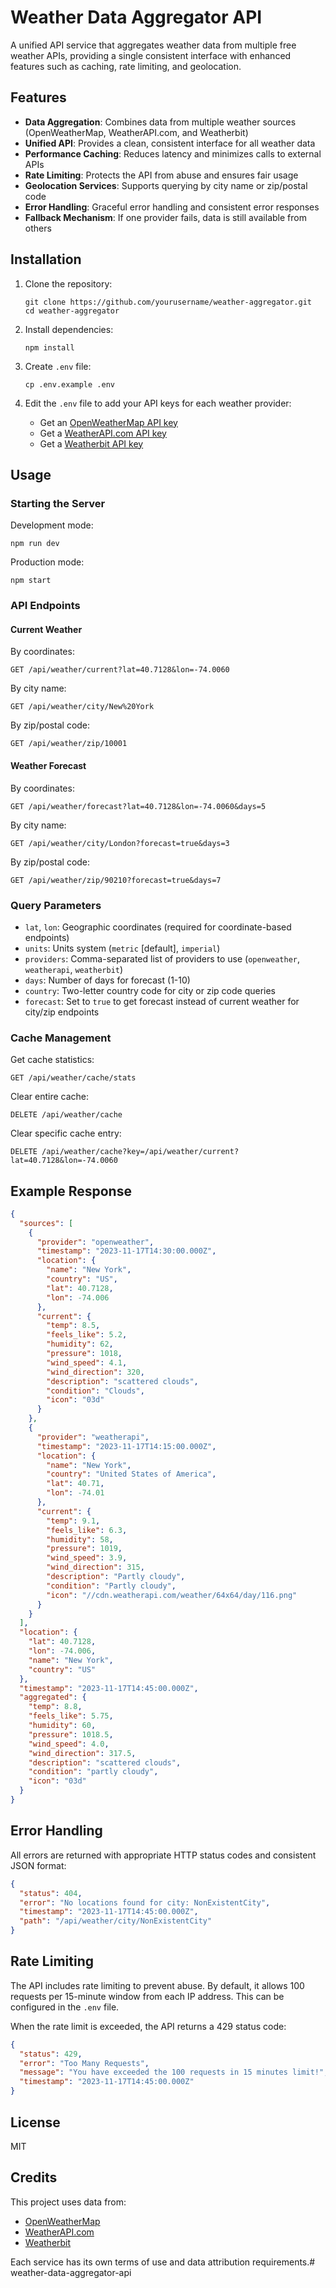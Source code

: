 # Weather Data Aggregator API

A unified API service that aggregates weather data from multiple free weather APIs, providing a single consistent interface with enhanced features such as caching, rate limiting, and geolocation.

## Features

- **Data Aggregation**: Combines data from multiple weather sources (OpenWeatherMap, WeatherAPI.com, and Weatherbit)
- **Unified API**: Provides a clean, consistent interface for all weather data
- **Performance Caching**: Reduces latency and minimizes calls to external APIs
- **Rate Limiting**: Protects the API from abuse and ensures fair usage
- **Geolocation Services**: Supports querying by city name or zip/postal code
- **Error Handling**: Graceful error handling and consistent error responses
- **Fallback Mechanism**: If one provider fails, data is still available from others

## Installation

1. Clone the repository:
   ```
   git clone https://github.com/yourusername/weather-aggregator.git
   cd weather-aggregator
   ```

2. Install dependencies:
   ```
   npm install
   ```

3. Create `.env` file:
   ```
   cp .env.example .env
   ```

4. Edit the `.env` file to add your API keys for each weather provider:
   - Get an [OpenWeatherMap API key](https://openweathermap.org/api)
   - Get a [WeatherAPI.com API key](https://www.weatherapi.com/)
   - Get a [Weatherbit API key](https://www.weatherbit.io/)

## Usage

### Starting the Server

Development mode:
```
npm run dev
```

Production mode:
```
npm start
```

### API Endpoints

#### Current Weather

By coordinates:
```
GET /api/weather/current?lat=40.7128&lon=-74.0060
```

By city name:
```
GET /api/weather/city/New%20York
```

By zip/postal code:
```
GET /api/weather/zip/10001
```

#### Weather Forecast

By coordinates:
```
GET /api/weather/forecast?lat=40.7128&lon=-74.0060&days=5
```

By city name:
```
GET /api/weather/city/London?forecast=true&days=3
```

By zip/postal code:
```
GET /api/weather/zip/90210?forecast=true&days=7
```

### Query Parameters

- `lat`, `lon`: Geographic coordinates (required for coordinate-based endpoints)
- `units`: Units system (`metric` [default], `imperial`)
- `providers`: Comma-separated list of providers to use (`openweather`, `weatherapi`, `weatherbit`)
- `days`: Number of days for forecast (1-10)
- `country`: Two-letter country code for city or zip code queries
- `forecast`: Set to `true` to get forecast instead of current weather for city/zip endpoints

### Cache Management

Get cache statistics:
```
GET /api/weather/cache/stats
```

Clear entire cache:
```
DELETE /api/weather/cache
```

Clear specific cache entry:
```
DELETE /api/weather/cache?key=/api/weather/current?lat=40.7128&lon=-74.0060
```

## Example Response

```json
{
  "sources": [
    {
      "provider": "openweather",
      "timestamp": "2023-11-17T14:30:00.000Z",
      "location": {
        "name": "New York",
        "country": "US",
        "lat": 40.7128,
        "lon": -74.006
      },
      "current": {
        "temp": 8.5,
        "feels_like": 5.2,
        "humidity": 62,
        "pressure": 1018,
        "wind_speed": 4.1,
        "wind_direction": 320,
        "description": "scattered clouds",
        "condition": "Clouds",
        "icon": "03d"
      }
    },
    {
      "provider": "weatherapi",
      "timestamp": "2023-11-17T14:15:00.000Z",
      "location": {
        "name": "New York",
        "country": "United States of America",
        "lat": 40.71,
        "lon": -74.01
      },
      "current": {
        "temp": 9.1,
        "feels_like": 6.3,
        "humidity": 58,
        "pressure": 1019,
        "wind_speed": 3.9,
        "wind_direction": 315,
        "description": "Partly cloudy",
        "condition": "Partly cloudy",
        "icon": "//cdn.weatherapi.com/weather/64x64/day/116.png"
      }
    }
  ],
  "location": {
    "lat": 40.7128,
    "lon": -74.006,
    "name": "New York",
    "country": "US"
  },
  "timestamp": "2023-11-17T14:45:00.000Z",
  "aggregated": {
    "temp": 8.8,
    "feels_like": 5.75,
    "humidity": 60,
    "pressure": 1018.5,
    "wind_speed": 4.0,
    "wind_direction": 317.5,
    "description": "scattered clouds",
    "condition": "partly cloudy",
    "icon": "03d"
  }
}
```

## Error Handling

All errors are returned with appropriate HTTP status codes and consistent JSON format:

```json
{
  "status": 404,
  "error": "No locations found for city: NonExistentCity",
  "timestamp": "2023-11-17T14:45:00.000Z",
  "path": "/api/weather/city/NonExistentCity"
}
```

## Rate Limiting

The API includes rate limiting to prevent abuse. By default, it allows 100 requests per 15-minute window from each IP address. This can be configured in the `.env` file.

When the rate limit is exceeded, the API returns a 429 status code:

```json
{
  "status": 429,
  "error": "Too Many Requests",
  "message": "You have exceeded the 100 requests in 15 minutes limit!",
  "timestamp": "2023-11-17T14:45:00.000Z"
}
```

## License

MIT

## Credits

This project uses data from:
- [OpenWeatherMap](https://openweathermap.org/)
- [WeatherAPI.com](https://www.weatherapi.com/)
- [Weatherbit](https://www.weatherbit.io/)

Each service has its own terms of use and data attribution requirements.# weather-data-aggregator-api
